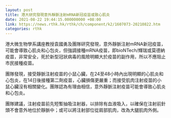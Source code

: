 ```yaml
---
layout: post
title: 港大研究發現意外靜脈注射mRNA新冠疫苗或致心肌炎
date: 2021-08-22 19:44:15.000000000 +08:00
link: https://news.rthk.hk/rthk/ch/component/k2/1607073-20210822.htm
categories: rthk
---
```


港大微生物學系講座教授袁國勇及團隊研究發現，意外靜脈注射mRNA新冠疫苗，可能會導致心肌炎和心包炎，但強調接種mRNA疫苗，即bioNTech/輝瑞或莫德納疫苗，非常安全，死於新型冠狀病毒的風險明顯大於疫苗的副作用，所以不應阻止市民接種疫苗。

團隊發現，接受靜脈注射疫苗的小鼠心臟，在24至48小時內出現明顯的心肌炎和心包炎，在14日後接種第二劑疫苗，心臟損傷更嚴重；而接受肌肉注射疫苗的小鼠心臟沒有相關變化。團隊認為有理由相信，意外靜脈注射疫苗可能會導致心肌炎和心包炎。

團隊建議，注射疫苗前先短暫抽吸注射器，以排除有血液吸入，以確保在注射前針頭不會意外地位於靜脈中；或可以將注射部位從肩部肌肉，改為大腿肌肉外側。
